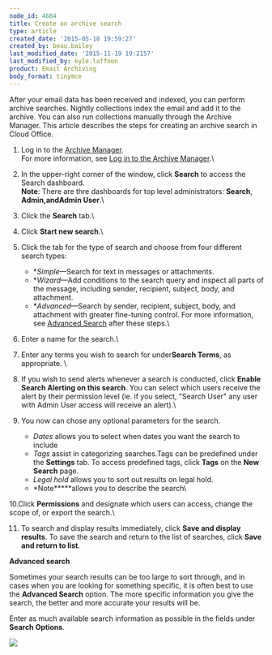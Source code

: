 ```yaml
---
node_id: 4684
title: Create an archive search
type: article
created_date: '2015-05-18 19:59:27'
created_by: beau.bailey
last_modified_date: '2015-11-19 19:2157'
last_modified_by: kyle.laffoon
product: Email Archiving
body_format: tinymce
---
```


After your email data has been received and indexed, you can perform
archive searches. Nightly collections index the email and add it to the
archive. You can also run collections manually through the Archive
Manager. This article describes the steps for creating an archive search
in Cloud Office.

1.  Log in to the [Archive
    Manager](https://cp.rackspace.com/Login.aspx?ReturnUrl=%2f).\
     For more information, see [Log in to the Archive
    Manager](http://rackspace.com/knowledge_center/article/log-in-to-the-archive-manager).\
      
2.  In the upper-right corner of the window, click **Search** to access
    the Search dashboard.\
     **Note**: There are thre dashboards for top level administrators:
    **Search**, **Admin,**and**Admin User**.\
      
3.  Click the **Search** tab.\
      
4.  Click **Start new search**.\
      
5.  Click the tab for the type of search and choose from four different
    search types:
    -   **Simple*&mdash;Search for text in messages or attachments.
    -   **Wizard*&mdash;Add conditions to the search query and inspect all
        parts of the message, including sender, recipient, subject,
        body, and attachment.
    -   **Advanced*&mdash;Search by sender, recipient, subject, body, and
        attachment with greater fine-tuning control. For more
        information, see [Advanced Search](#advancedSearch) after these
        steps.\
          

6.  Enter a name for the search.\
      
7.  Enter any terms you wish to search for under**Search Terms**, as
    appropriate. \
      
8.  If you wish to send alerts whenever a search is conducted, click
    **Enable Search Alerting on this search**. You can select which
    users receive the alert by their permission level (ie. if you
    select, "Search User" any user with Admin User access will receive
    an alert).\
      
9.  You now can chose any optional parameters for the search. 
    -   *Dates* allows you to select when dates you want the search to
        include
    -   *Tags* assist in categorizing searches.Tags can be predefined
        under the **Settings** tab. To access predefined tags, click
        **Tags** on the **New Search** page.
    -   *Legal hold* allows you to sort out results on legal hold.
    -   *Note*****allows you to describe the search\
          

10.Click **Permissions** and designate which users can access, change
    the scope of, or export the search.\
      
11. To search and display results immediately, click **Save and display
    results**. To save the search and return to the list of searches,
    click **Save and return to list**.

 

**Advanced search**

Sometimes your search results can be too large to sort through, and in
cases when you are looking for something specific, it is often best to
use the **Advanced Search** option. The more specific information you
give the search, the better and more accurate your results will be. 

Enter as much available search information as possible in the fields
under **Search Options**.

![](/knowledge_center/sites/default/files/field/image/searchoptionsadvanced.png)

